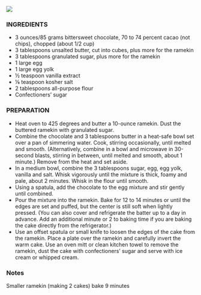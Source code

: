 ![](ya-molten-lava-cake-articleLarge.jpg)

### INGREDIENTS
* 3 ounces/85 grams bittersweet chocolate, 70 to 74 percent cacao (not chips), chopped (about 1/2 cup)
* 3 tablespoons unsalted butter, cut into cubes, plus more for the ramekin
* 3 tablespoons granulated sugar, plus more for the ramekin
* 1 large egg
* 1 large egg yolk
* ½ teaspoon vanilla extract
* ⅛ teaspoon kosher salt
* 2 tablespoons all-purpose flour
* Confectioners’ sugar

### PREPARATION
* Heat oven to 425 degrees and butter a 10-ounce ramekin. Dust the buttered ramekin with granulated sugar.
* Combine the chocolate and 3 tablespoons butter in a heat-safe bowl set over a pan of simmering water. Cook, stirring occasionally, until melted and smooth. (Alternatively, combine in a bowl and microwave in 30-second blasts, stirring in between, until melted and smooth, about 1 minute.) Remove from the heat and set aside.
* In a medium bowl, combine the 3 tablespoons sugar, egg, egg yolk, vanilla and salt. Whisk vigorously until the mixture is thick, foamy and pale, about 2 minutes. Whisk in the flour until smooth.
* Using a spatula, add the chocolate to the egg mixture and stir gently until combined.
* Pour the mixture into the ramekin. Bake for 12 to 14 minutes or until the edges are set and puffed, but the center is still soft when lightly pressed. (You can also cover and refrigerate the batter up to a day in advance. Add an additional minute or 2 to baking time if you are baking the cake directly from the refrigerator.)
* Use an offset spatula or small knife to loosen the edges of the cake from the ramekin. Place a plate over the ramekin and carefully invert the warm cake. Use an oven mitt or clean kitchen towel to remove the ramekin, dust the cake with confectioners’ sugar and serve with ice cream or whipped cream.

### Notes
Smaller ramekin (making 2 cakes) bake 9 minutes
